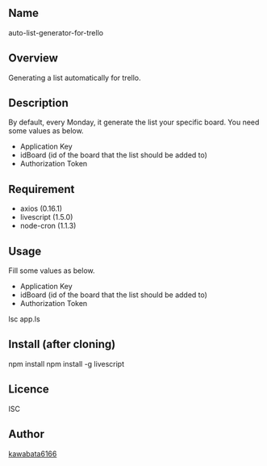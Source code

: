 ## Name
auto-list-generator-for-trello

## Overview
Generating a list automatically for trello.

## Description
By default, every Monday, it generate the list your specific board.
You need some values as below.
- Application Key
- idBoard (id of the board that the list should be added to)
- Authorization Token

## Requirement
- axios (0.16.1)
- livescript (1.5.0)
- node-cron (1.1.3)

## Usage
Fill some values as below.
- Application Key
- idBoard (id of the board that the list should be added to)
- Authorization Token

lsc app.ls

## Install (after cloning)
npm install
npm install -g livescript

## Licence
ISC

## Author

[kawabata6166](https://github.com/kawabata6166)

